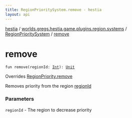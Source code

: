 ```yaml
---
title: RegionPrioritySystem.remove - hestia
layout: api
---
```


<div class='api-docs-breadcrumbs'><a href="../../index.html">hestia</a> / <a href="../index.html">worlds.gregs.hestia.game.plugins.region.systems</a> / <a href="index.html">RegionPrioritySystem</a> / <a href="./remove.html">remove</a></div>

# remove

<div class="signature"><code><span class="keyword">fun </span><span class="identifier">remove</span><span class="symbol">(</span><span class="parameterName" id="worlds.gregs.hestia.game.plugins.region.systems.RegionPrioritySystem$remove(kotlin.Int)/regionId">regionId</span><span class="symbol">:</span>&nbsp;<a href="https://kotlinlang.org/api/latest/jvm/stdlib/kotlin/-int/index.html"><span class="identifier">Int</span></a><span class="symbol">)</span><span class="symbol">: </span><a href="https://kotlinlang.org/api/latest/jvm/stdlib/kotlin/-unit/index.html"><span class="identifier">Unit</span></a></code></div>

Overrides <a href="../../worlds.gregs.hestia.game.api.region/-region-priority/remove.html">RegionPriority.remove</a>

Removes priority from the region <a href="../../worlds.gregs.hestia.game.api.region/-region-priority/remove.html#worlds.gregs.hestia.game.api.region.RegionPriority$remove(kotlin.Int)/regionId">regionId</a>

### Parameters

<code>regionId</code> - The region to decrease priority
